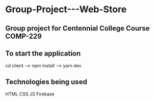 # Group-Project---Web-Store

## Group project for Centennial College Course COMP-229 

## To start the application
cd client --> npm install --> yarn dev

## Technologies being used 

HTML 
CSS 
JS 
Firebase

